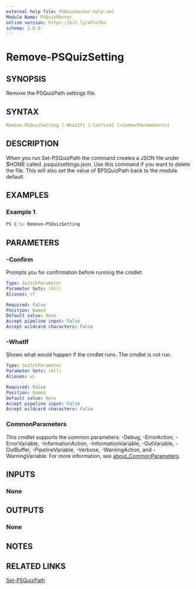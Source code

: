 ```yaml
---
external help file: PSQuizmaster-help.xml
Module Name: PSQuizMaster
online version: https://bit.ly/47nsYks
schema: 2.0.0
---
```


# Remove-PSQuizSetting

## SYNOPSIS

Remove the PSQuizPath settings file.

## SYNTAX

```yaml
Remove-PSQuizSetting [-WhatIf] [-Confirm] [<CommonParameters>]
```

## DESCRIPTION

When you run Set-PSQuizPath the command creates a JSON file under $HOME called .psquizsettings.json. Use this command if you want to delete the file. This will also set the value of $PSQuizPath back to the module default.

## EXAMPLES

### Example 1

```powershell
PS C:\> Remove-PSQuizSetting
```

## PARAMETERS

### -Confirm

Prompts you for confirmation before running the cmdlet.

```yaml
Type: SwitchParameter
Parameter Sets: (All)
Aliases: cf

Required: False
Position: Named
Default value: None
Accept pipeline input: False
Accept wildcard characters: False
```

### -WhatIf

Shows what would happen if the cmdlet runs.
The cmdlet is not run.

```yaml
Type: SwitchParameter
Parameter Sets: (All)
Aliases: wi

Required: False
Position: Named
Default value: None
Accept pipeline input: False
Accept wildcard characters: False
```

### CommonParameters

This cmdlet supports the common parameters: -Debug, -ErrorAction, -ErrorVariable, -InformationAction, -InformationVariable, -OutVariable, -OutBuffer, -PipelineVariable, -Verbose, -WarningAction, and -WarningVariable. For more information, see [about_CommonParameters](http://go.microsoft.com/fwlink/?LinkID=113216).

## INPUTS

### None

## OUTPUTS

### None

## NOTES

## RELATED LINKS

[Set-PSQuizPath](Set-PSQuizPath.md)
